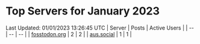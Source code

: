 # Top Servers for January 2023
Last Updated: 01/01/2023 13:26:45 UTC
| Server | Posts | Active Users |
| -- | -- | -- |
| [fosstodon.org](https://fosstodon.org/tags/PowerShell) | 2 | 2 |
| [aus.social](https://aus.social/tags/PowerShell) | 1 | 1 |
